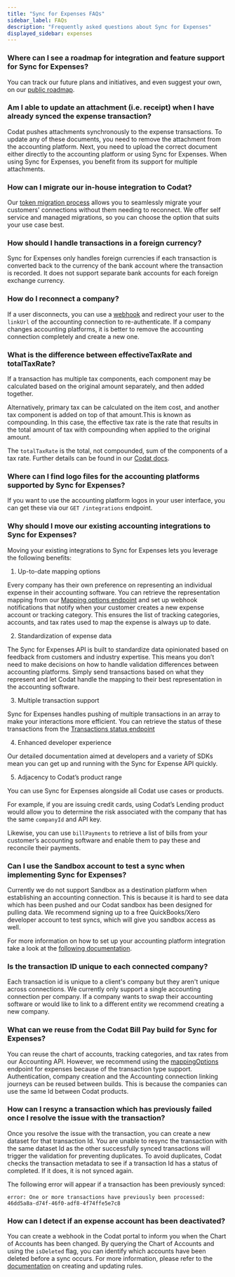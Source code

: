 ```yaml
---
title: "Sync for Expenses FAQs"
sidebar_label: FAQs
description: "Frequently asked questions about Sync for Expenses"
displayed_sidebar: expenses
---
```


### Where can I see a roadmap for integration and feature support for Sync for Expenses? 

You can track our future plans and initiatives, and even suggest your own, on our [public roadmap](https://portal.productboard.com/codat/7-public-product-roadmap/tabs/51-sync-for-expenses). 

### Am I able to update an attachment (i.e. receipt) when I have already synced the expense transaction? 

Codat pushes attachments synchronously to the expense transactions. To update any of these documents, you need to remove the attachment from the accounting platform. Next, you need to upload the correct document either directly to the accounting platform or using Sync for Expenses. When using Sync for Expenses, you benefit from its support for multiple attachments.   

### How can I migrate our in-house integration to Codat?

Our [token migration process](https://docs.codat.io/get-started/migration) allows you to seamlessly migrate your customers' connections without them needing to reconnect. We offer self service and managed migrations, so you can choose the option that suits your use case best. 

### How should I handle transactions in a foreign currency?

Sync for Expenses only handles foreign currencies if each transaction is converted back to the currency of the bank account where the transaction is recorded. It does not support separate bank accounts for each foreign exchange currency. 

### How do I reconnect a company? 

If a user disconnects, you can use a [webhook](/using-the-api/webhooks/core-rules-types#company-data-connection-status-changed) and redirect your user to the `linkUrl` of the accounting connection to re-authenticate. If a company changes accounting platforms, it is better to remove the accounting connection completely and create a new one. 

### What is the difference between effectiveTaxRate and totalTaxRate?

If a transaction has multiple tax components, each component may be calculated based on the original amount separately, and then added together. 

Alternatively, primary tax can be calculated on the item cost, and another tax component is added on top of that amount.This is known as compounding. In this case, the effective tax rate is the rate that results in the total amount of tax with compounding when applied to the original amount. 

The `totalTaxRate` is the total, not compounded, sum of the components of a tax rate. Further details can be found in our [Codat docs](/accounting-api#/schemas/TaxRate#tax-components). 

### Where can I find logo files for the accounting platforms supported by Sync for Expenses?

If you want to use the accounting platform logos in your user interface, you can get these via our `GET /integrations` endpoint. 


### Why should I move our existing accounting integrations to Sync for Expenses?

Moving your existing integrations to Sync for Expenses lets you leverage the following benefits:

1. Up-to-date mapping options 

Every company has their own preference on representing an individual expense in their accounting software. You can retrieve the representation mapping from our [Mapping options endpoint](/sync-for-expenses-api#/operations/get-mapping-options) and set up webhook notifications that notify when your customer creates a new expense account or tracking category. This ensures the list of tracking categories, accounts, and tax rates used to map the expense is always up to date.

2. Standardization of expense data

The Sync for Expenses API is built to standardize data opinionated based on feedback from customers and industry expertise. This means you don’t need to make decisions on how to handle validation differences between accounting platforms. Simply send transactions based on what they represent and let Codat handle the mapping to their best representation in the accounting software.

3. Multiple transaction support

Sync for Expenses handles pushing of multiple transactions in an array to make your interactions more efficient. You can retrieve the status of these transactions from the [Transactions status endpoint](/sync-for-expenses-api#/operations/get-sync-transactions)

4. Enhanced developer experience

Our detailed documentation aimed at developers and a variety of SDKs mean you can get up and running with the Sync for Expense API quickly.

5. Adjacency to Codat’s product range

You can use Sync for Expenses alongside all Codat use cases or products.


For example, if you are issuing credit cards, using Codat’s Lending product would allow you to determine the risk associated with the company that has the same `companyId` and API key.

Likewise, you can use `billPayments` to retrieve a list of bills from your customer’s accounting software and enable them to pay these and reconcile their payments.

### Can I use the Sandbox account to test a sync when implementing Sync for Expenses?

Currently we do not support Sandbox as a destination platform when establishing an accounting connection. This is because it is hard to see data which has been pushed and our Codat sandbox has been designed for pulling data. We recommend signing up to a free QuickBooks/Xero developer account to test syncs, which will give you sandbox access as well.

For more information on how to set up your accounting platform integration take a look at the [following documentation](https://docs.codat.io/integrations/accounting/overview).

### Is the transaction ID unique to each connected company? 

Each transaction id is unique to a client's company but they aren't unique across connections. We currently only support a single accounting connection per company. If a company wants to swap their accounting software or would like to link to a different entity we recommend creating a new company. 

### What can we reuse from the Codat Bill Pay build for Sync for Expenses?

You can reuse the chart of accounts, tracking categories, and tax rates from our Accounting API. However, we recommend using the [mappingOptions](https://docs.codat.io/sync-for-expenses-api#/operations/get-mapping-options) endpoint for expenses because of the transaction type support. 
Authentication, company creation and the Accounting connection linking journeys can be reused between builds. This is because the companies can use the same Id between Codat products. 

### How can I resync a transaction which has previously failed once I resolve the issue with the transaction?

Once you resolve the issue with the transaction, you can create a new dataset for that transaction Id. You are unable to resync the transaction with the same dataset Id as the other successfully synced transactions will trigger the validation for preventing duplicates. To avoid duplicates, Codat checks the transaction metadata to see if a transaction Id has a status of completed. If it does, it is not synced again. 

The following error will appear if a transaction has been previously synced: 

```
error: One or more transactions have previously been processed: 46dd5a8a-d74f-46f0-adf8-4f74ffe5e7c8
```

### How can I detect if an expense account has been deactivated?

You can create a webhook in the Codat portal to inform you when the Chart of Accounts has been changed. By querying the Chart of Accounts and using the `isDeleted` flag, you can identify which accounts have been deleted before a sync occurs. 
For more information, please refer to the [documentation](https://docs.codat.io/using-the-api/webhooks/core-rules-types) on creating and updating rules.
